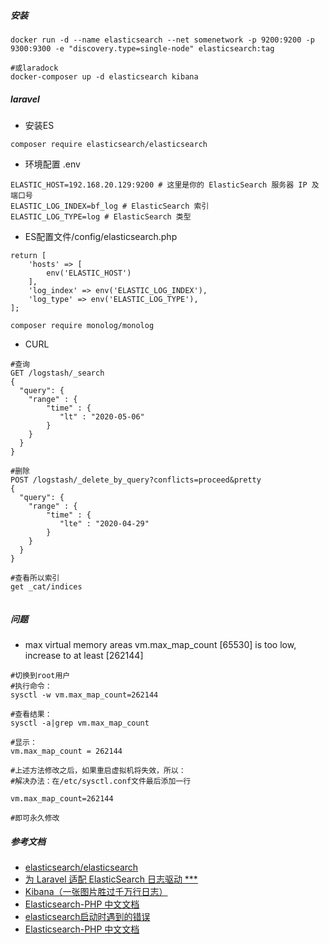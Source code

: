 ##### 安装
```
docker run -d --name elasticsearch --net somenetwork -p 9200:9200 -p 9300:9300 -e "discovery.type=single-node" elasticsearch:tag

#或laradock
docker-composer up -d elasticsearch kibana
```

##### laravel
- 安装ES
```
composer require elasticsearch/elasticsearch
```
- 环境配置 .env
```
ELASTIC_HOST=192.168.20.129:9200 # 这里是你的 ElasticSearch 服务器 IP 及端口号
ELASTIC_LOG_INDEX=bf_log # ElasticSearch 索引
ELASTIC_LOG_TYPE=log # ElasticSearch 类型
```
- ES配置文件/config/elasticsearch.php
```
return [
    'hosts' => [
        env('ELASTIC_HOST')
    ],
    'log_index' => env('ELASTIC_LOG_INDEX'),
    'log_type' => env('ELASTIC_LOG_TYPE'),
];

```

```
composer require monolog/monolog
```

- CURL
```
#查询
GET /logstash/_search
{
  "query": {
    "range" : {
        "time" : {
           "lt" : "2020-05-06"
        }
    }
  }
}

#删除
POST /logstash/_delete_by_query?conflicts=proceed&pretty
{
  "query": {
    "range" : {
        "time" : {
           "lte" : "2020-04-29"
        }
    }
  }
}

#查看所以索引
get _cat/indices


```

##### 问题
- max virtual memory areas vm.max_map_count [65530] is too low, increase to at least [262144]
```
#切换到root用户
#执行命令：
sysctl -w vm.max_map_count=262144

#查看结果：
sysctl -a|grep vm.max_map_count

#显示：
vm.max_map_count = 262144 

#上述方法修改之后，如果重启虚拟机将失效，所以：
#解决办法：在/etc/sysctl.conf文件最后添加一行

vm.max_map_count=262144

#即可永久修改
```

##### 参考文档
- [elasticsearch/elasticsearch](https://packagist.org/packages/elasticsearch/elasticsearch)
- [为 Laravel 适配 ElasticSearch 日志驱动 ***](https://my.oschina.net/zobeen/blog/2250157)
- [Kibana（一张图片胜过千万行日志）](https://www.cnblogs.com/cjsblog/p/9476813.html)
- [Elasticsearch-PHP 中文文档](https://learnku.com/docs/elasticsearch-php/6.0)
- [elasticsearch启动时遇到的错误](https://www.cnblogs.com/yidiandhappy/p/7714489.html)
- [Elasticsearch-PHP 中文文档](https://learnku.com/index.php/docs/elasticsearch-php/6.0/search-operations/2009)